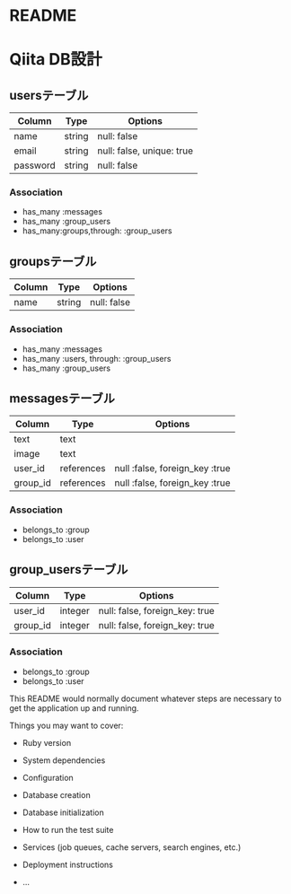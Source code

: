 # README

# Qiita DB設計
## usersテーブル
|Column|Type|Options|
|------|----|-------|
|name|string|null: false
|email|string|null: false, unique: true
|password|string|null: false
### Association
- has_many :messages
- has_many :group_users
- has_many:groups,through: :group_users

## groupsテーブル
|Column|Type|Options|
|------|----|-------|
|name|string|null: false|
### Association
- has_many :messages
- has_many :users, through: :group_users
- has_many :group_users

## messagesテーブル
|Column|Type|Options|
|------|----|-------|
|text|text|	
|image|text|	
|user_id|references|null :false, foreign_key :true|
|group_id|references|null :false, foreign_key :true|
### Association
- belongs_to :group
- belongs_to :user

## group_usersテーブル
|Column|Type|Options|
|------|----|-------|
|user_id|integer|null: false, foreign_key: true|
|group_id|integer|null: false, foreign_key: true|
### Association
- belongs_to :group
- belongs_to :user



This README would normally document whatever steps are necessary to get the
application up and running.

Things you may want to cover:

* Ruby version

* System dependencies

* Configuration

* Database creation

* Database initialization

* How to run the test suite

* Services (job queues, cache servers, search engines, etc.)

* Deployment instructions

* ...
